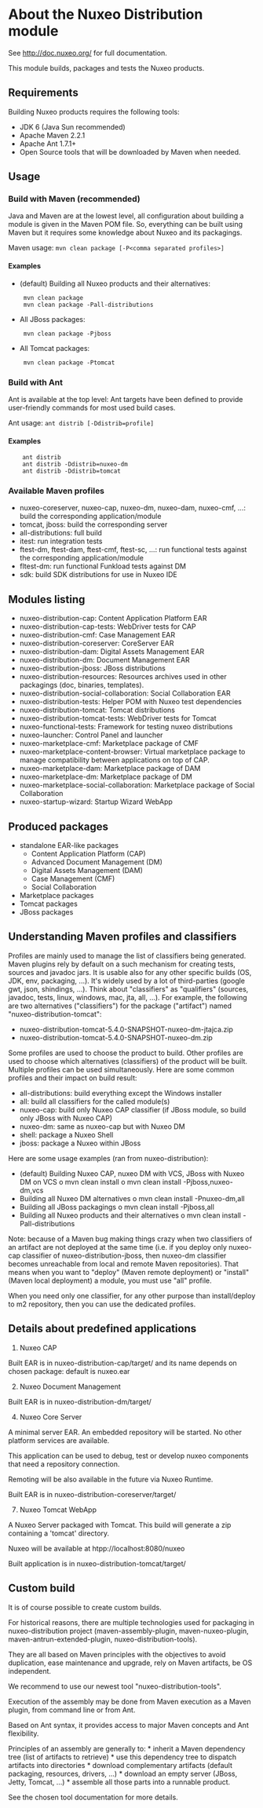 # About the Nuxeo Distribution module

See <http://doc.nuxeo.org/> for full documentation.

This module builds, packages and tests the Nuxeo products.

## Requirements

Building Nuxeo products requires the following tools:
  * JDK 6 (Java Sun recommended)
  * Apache Maven 2.2.1
  * Apache Ant 1.7.1+
  * Open Source tools that will be downloaded by Maven when needed.

## Usage

### Build with Maven (recommended)

Java and Maven are at the lowest level, all configuration about building a module
is given in the Maven POM file. So, everything can be built using Maven but it
requires some knowledge about Nuxeo and its packagings.

Maven usage: `mvn clean package [-P<comma separated profiles>]`

#### Examples

 * (default) Building all Nuxeo products and their alternatives:

        mvn clean package
        mvn clean package -Pall-distributions

 * All JBoss packages:

        mvn clean package -Pjboss

 * All Tomcat packages:

        mvn clean package -Ptomcat

### Build with Ant

Ant is available at the top level: Ant targets have been defined to provide
user-friendly commands for most used build cases.

Ant usage: `ant distrib [-Ddistrib=profile]`

#### Examples

        ant distrib
        ant distrib -Ddistrib=nuxeo-dm
        ant distrib -Ddistrib=tomcat


### Available Maven profiles

 * nuxeo-coreserver, nuxeo-cap, nuxeo-dm, nuxeo-dam, nuxeo-cmf, ...: build the corresponding application/module
 * tomcat, jboss: build the corresponding server
 * all-distributions: full build
 * itest: run integration tests
 * ftest-dm, ftest-dam, ftest-cmf, ftest-sc, ...: run functional tests against the corresponding application/module
 * fltest-dm: run functional Funkload tests against DM
 * sdk: build SDK distributions for use in Nuxeo IDE

## Modules listing

 * nuxeo-distribution-cap: Content Application Platform EAR
 * nuxeo-distribution-cap-tests: WebDriver tests for CAP
 * nuxeo-distribution-cmf: Case Management EAR
 * nuxeo-distribution-coreserver: CoreServer EAR
 * nuxeo-distribution-dam: Digital Assets Management EAR
 * nuxeo-distribution-dm: Document Management EAR
 * nuxeo-distribution-jboss: JBoss distributions
 * nuxeo-distribution-resources: Resources archives used in other packagings (doc, binaries, templates).
 * nuxeo-distribution-social-collaboration: Social Collaboration EAR
 * nuxeo-distribution-tests: Helper POM with Nuxeo test dependencies
 * nuxeo-distribution-tomcat: Tomcat distributions
 * nuxeo-distribution-tomcat-tests: WebDriver tests for Tomcat
 * nuxeo-functional-tests: Framework for testing nuxeo distributions
 * nuxeo-launcher: Control Panel and launcher
 * nuxeo-marketplace-cmf: Marketplace package of CMF
 * nuxeo-marketplace-content-browser: Virtual marketplace package to manage compatibility between applications on top of CAP.
 * nuxeo-marketplace-dam: Marketplace package of DAM
 * nuxeo-marketplace-dm: Marketplace package of DM
 * nuxeo-marketplace-social-collaboration: Marketplace package of Social Collaboration
 * nuxeo-startup-wizard: Startup Wizard WebApp

## Produced packages

 * standalone EAR-like packages
     * Content Application Platform (CAP)
     * Advanced Document Management (DM)
     * Digital Assets Management (DAM)
     * Case Management (CMF)
     * Social Collaboration
 * Marketplace packages
 * Tomcat packages
 * JBoss packages


## Understanding Maven profiles and classifiers

Profiles are mainly used to manage the list of classifiers being generated.
Maven plugins rely by default on a such mechanism for creating tests, sources and
javadoc jars. It is usable also for any other specific builds (OS, JDK, env, packaging, ...).
It's widely used by a lot of third-parties (google gwt, json, shindings, ...).
Think about "classifiers" as "qualifiers" (sources, javadoc, tests, linux, windows,
mac, jta, all, ...). For example, the following are two alternatives ("classifiers")
for the package ("artifact") named "nuxeo-distribution-tomcat":
  * nuxeo-distribution-tomcat-5.4.0-SNAPSHOT-nuxeo-dm-jtajca.zip
  * nuxeo-distribution-tomcat-5.4.0-SNAPSHOT-nuxeo-dm.zip

Some profiles are used to choose the product to build. Other profiles are used to
choose which alternatives (classifiers) of the product will be built. Multiple
profiles can be used simultaneously.
Here are some common profiles and their impact on build result:
  * all-distributions: build everything except the Windows installer
  * all: build all classifiers for the called module(s)
  * nuxeo-cap: build only Nuxeo CAP classifier (if JBoss module, so build only
    JBoss with Nuxeo CAP)
  * nuxeo-dm: same as nuxeo-cap but with Nuxeo DM
  * shell: package a Nuxeo Shell
  * jboss: package a Nuxeo within JBoss

Here are some usage examples (ran from nuxeo-distribution):
  * (default) Building Nuxeo CAP, nuxeo DM with VCS, JBoss with Nuxeo DM on VCS
    o mvn clean install
    o mvn clean install -Pjboss,nuxeo-dm,vcs
  * Building all Nuxeo DM alternatives
    o mvn clean install -Pnuxeo-dm,all
  * Building all JBoss packagings
    o mvn clean install -Pjboss,all
  * Building all Nuxeo products and their alternatives
    o mvn clean install -Pall-distributions

Note: because of a Maven bug making things crazy when two classifiers of an
artifact are not deployed at the same time (i.e. if you deploy only nuxeo-cap
classifier of nuxeo-distribution-jboss, then nuxeo-dm classifier becomes
unreachable from local and remote Maven repositories).
That means when you want to "deploy" (Maven remote deployment) or "install" (Maven
local deployment) a module, you must use "all" profile.

When you need only one classifier, for any other purpose than
install/deploy to m2 repository, then you can use the dedicated profiles.


## Details about predefined applications

1. Nuxeo CAP

  Built EAR is in nuxeo-distribution-cap/target/ and its name depends on chosen
  package: default is nuxeo.ear


2. Nuxeo Document Management

  Built EAR is in nuxeo-distribution-dm/target/


4. Nuxeo Core Server

  A minimal server EAR. An embedded repository will be started. No other
  platform services are available.

  This application can be used to debug, test or develop nuxeo components that
  need a repository connection.

  Remoting will be also available in the future via Nuxeo Runtime.

  Built EAR is in nuxeo-distribution-coreserver/target/


7. Nuxeo Tomcat WebApp

  A Nuxeo Server packaged with Tomcat.
  This build will generate a zip containing a 'tomcat' directory.

  Nuxeo will be available at htpp://localhost:8080/nuxeo

  Built application is in nuxeo-distribution-tomcat/target/


## Custom build

It is of course possible to create custom builds.

For historical reasons, there are multiple technologies used for packaging in
nuxeo-distribution project (maven-assembly-plugin, maven-nuxeo-plugin,
maven-antrun-extended-plugin, nuxeo-distribution-tools).

They are all based on Maven principles with the objectives to avoid duplication,
ease maintenance and upgrade, rely on Maven artifacts, be OS independent.

We recommend to use our newest tool "nuxeo-distribution-tools".

Execution of the assembly may be done from Maven execution as a Maven plugin,
from command line or from Ant.

Based on Ant syntax, it provides access to major Maven concepts and Ant flexibility.

Principles of an assembly are generally to:
    * inherit a Maven dependency tree (list of artifacts to retrieve)
    * use this dependency tree to dispatch artifacts into directories
    * download complementary artifacts (default packaging, resources, drivers, ...)
    * download an empty server (JBoss, Jetty, Tomcat, ...)
    * assemble all those parts into a runnable product.

See the chosen tool documentation for more details.
